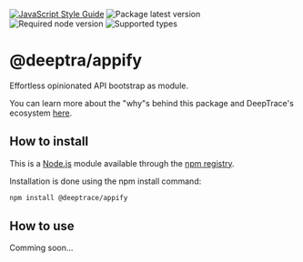 [![JavaScript Style Guide](https://img.shields.io/badge/code_style-standard-brightgreen.svg)](https://standardjs.com)
![Package latest version](https://img.shields.io/npm/v/@deeptrace/appify/latest.svg?label=%40deeptrace%2Fappify)
![Required node version](https://img.shields.io/node/v/@deeptrace/appify.svg?style=flat)
![Supported types](https://img.shields.io/npm/types/@deeptrace/appify.svg)

# @deeptra/appify

Effortless opinionated API bootstrap as module.

You can learn more about the "why"s behind this package and DeepTrace's ecosystem [here](https://app.gitbook.com/@deeptrace/s/docs/js-packages/deeptrace-appify).


## How to install

This is a [Node.js](https://nodejs.org/en/) module available through the [npm registry](https://www.npmjs.com).

Installation is done using the npm install command:

```sh
npm install @deeptrace/appify
```

## How to use

Comming soon...
